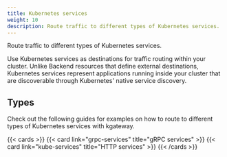 ```yaml
---
title: Kubernetes services
weight: 10
description: Route traffic to different types of Kubernetes services.
---
```


Route traffic to different types of Kubernetes services.

Use Kubernetes services as destinations for traffic routing within your cluster. Unlike Backend resources that define external destinations, Kubernetes services represent applications running inside your cluster that are discoverable through Kubernetes' native service discovery.

## Types

Check out the following guides for examples on how to route to different types of Kubernetes services with kgateway.

{{< cards >}}
  {{< card link="grpc-services" title="gRPC services" >}}
  {{< card link="kube-services" title="HTTP services" >}}
{{< /cards >}}
